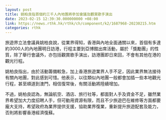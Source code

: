 ```yaml
---
layout: post
title: 姚柏良指首個約三千人內地團將參加會議及觀賞歌手演出
date: 2023-02-15 12:39:30.000000000 +08:00
link: https://news.rthk.hk/rthk/ch/component/k2/1687968-20230215.htm
categories: rthk
---
```


旅遊界立法會議員姚柏良說，從業界得知，香港與內地全面通關以來，首個有多達約3000人的內地團明日訪港，行程主要到亞博館出席活動，屬於「獎勵團」的性質，除了舉行會議外，亦包括觀賞歌手演出，訪港團即日來回，不會有其他在港的觀光行程。

姚柏良指出，由於活動籌備較急，加上香港旅遊業界人手不足，因此業界無法接待有關內地團，對此感到可惜。他表示，以往類似內地團一般都會加插一些本地觀光行程，甚至順道到澳門，相信復常後，有關活動將陸續增加。

不過，姚柏良認為，無論航空、酒店、旅行社等，都面對人手及資金不足，雖然業界希望加大力度招聘人手，但可動用資源有限，而且不少旅遊巴在維修等方面都要龐大支持，希望政府為業界提供支援，協助業界復業，重新提升旅遊配套及能力，否則將影響香港經濟復蘇。
